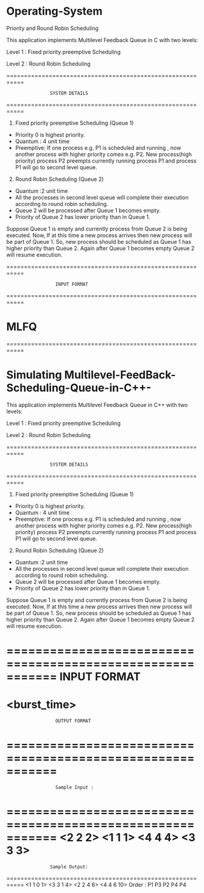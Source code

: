 # Operating-System
Priority and Round Robin Scheduling

This application implements Multilevel Feedback Queue in C with two levels:

Level 1 : Fixed priority preemptive Scheduling

Level 2 : Round Robin Scheduling



===========================================================

                    SYSTEM DETAILS

===========================================================


1. Fixed priority preemptive Scheduling (Queue 1)
 * Priority 0 is highest priority.
 * Quantum : 4 unit time
 * Preemptive:
If one process e.g. P1 is scheduled and running , now another process with higher priority comes e.g. P2. New process(high priority)
process P2 preempts currently running process P1 and process P1 will go to second level queue.

2. Round Robin Scheduling (Queue 2)
* Quantum :2 unit time
* All the processes in second level queue will complete their execution according to round robin scheduling.
* Queue 2 will be processed after Queue 1 becomes empty.
* Priority of Queue 2 has lower priority than in Queue 1.


Suppose Queue 1 is empty and currently process from Queue 2 is being executed. Now, If at this time a new process arrives then new process will be part of Queue 1. So, new
process should be scheduled as Queue 1 has higher priority than Queue 2. Again after Queue 1 becomes empty Queue 2 will resume execution.



===========================================================

                      INPUT FORMAT

===========================================================
# MLFQ

===========================================================

  Simulating Multilevel-FeedBack-Scheduling-Queue-in-C++-
===========================================================


This application implements Multilevel Feedback Queue in C++ with two levels:

Level 1 : Fixed priority preemptive Scheduling

Level 2 : Round Robin Scheduling



===========================================================

                    SYSTEM DETAILS

===========================================================


1. Fixed priority preemptive Scheduling (Queue 1)
 * Priority 0 is highest priority.
 * Quantum : 4 unit time
 * Preemptive:
If one process e.g. P1 is scheduled and running , now another process with higher priority comes e.g. P2. New process(high priority)
process P2 preempts currently running process P1 and process P1 will go to second level queue.

2. Round Robin Scheduling (Queue 2)
* Quantum :2 unit time
* All the processes in second level queue will complete their execution according to round robin scheduling.
* Queue 2 will be processed after Queue 1 becomes empty.
* Priority of Queue 2 has lower priority than in Queue 1.


Suppose Queue 1 is empty and currently process from Queue 2 is being executed. Now, If at this time a new process arrives then new process will be part of Queue 1. So, new
process should be scheduled as Queue 1 has higher priority than Queue 2. Again after Queue 1 becomes empty Queue 2 will resume execution.



===========================================================
                      INPUT FORMAT
===========================================================
<Pid> <burst_time> <priority>
===========================================================
                      OUTPUT FORMAT
===========================================================
<Pid Burst_Time Waiting_Time Turn Around_Time >
===========================================================
                      Sample Input :
===========================================================
<2 2 2> <1 1 1> <4 4 4> <3 3 3>
===========================================================
                    Sample Output:
===========================================================
<1 1 0 1> <3 3 1 4> <2 2 4 6> <4 4 6 10>
Order : P1 P3 P2 P4 P4
